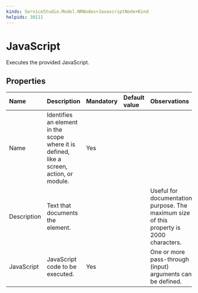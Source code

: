 ```yaml
---
kinds: ServiceStudio.Model.NRNodes+JavascriptNode+Kind
helpids: 30111
---
```


# JavaScript

Executes the provided JavaScript.

## Properties

| Name | Description | Mandatory | Default value | Observations |
| :--- | :--- | :--- | :--- | :--- |
| Name | Identifies an element in the scope where it is defined, like a screen, action, or module. | Yes |  |  |
| Description | Text that documents the element. |  |  | Useful for documentation purpose. The maximum size of this property is 2000 characters. |
| JavaScript | JavaScript code to be executed. | Yes |  | One or more pass-through \(input\) arguments can be defined. |


